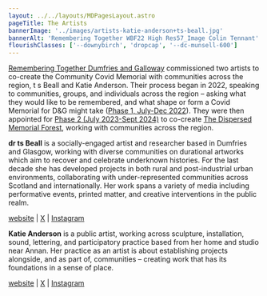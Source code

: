 ```yaml
---
layout: ../../layouts/MDPagesLayout.astro
pageTitle: The Artists
bannerImage: '../images/artists-katie-anderson+ts-beall.jpg'
bannerAlt: 'Remembering Together WBF22 High Res57_Image Colin Tennant'
flourishClasses: ['--downybirch', 'dropcap', '--dc-munsell-600']
---
```


[Remembering Together Dumfries and Galloway](https://www.rememberingtogether.scot/dumfries-galloway) commissioned two artists to co-create the Community Covid Memorial with communities across the region, t s Beall and Katie Anderson. Their process began in 2022, speaking to communities, groups, and individuals across the region –  asking what they would like to be remembered, and what shape or form a Covid Memorial for D&G might take (<a href="./phase-1">Phase 1, July-Dec 2022</a>). They were then appointed for <a href="">Phase 2 (July 2023-Sept 2024)</a> to co-create <a href="../about/">The Dispersed Memorial Forest</a>, working with communities across the region.

**dr ts Beall** is a socially-engaged artist and researcher based in Dumfries and Glasgow, working with diverse communities on durational artworks which aim to recover and celebrate underknown histories. For the last decade she has developed projects in both rural and post-industrial urban environments, collaborating with under-represented communities across Scotland and internationally. Her work spans a variety of media including performative events, printed matter, and creative interventions in the public realm.

[website](https://stillstatic.tv/) | [X](https://x.com/tsBeall) |  [Instagram](https://www.instagram.com/tsbeall/)

**Katie Anderson** is a public artist, working across sculpture, installation, sound, lettering, and participatory practice based from her home and studio near Annan. Her practice as an artist is about establishing projects alongside, and as part of, communities – creating work that has its foundations in a sense of place.

[website](https://katiejanderson.com/) |  [X](https://x.com/KatieJoAnd) | [Instagram](https://www.instagram.com/katie_j_and/)
